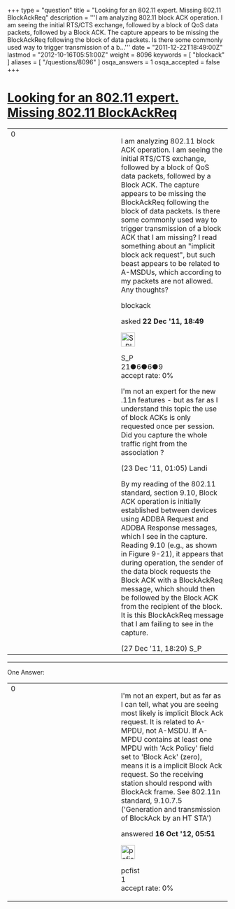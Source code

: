 +++
type = "question"
title = "Looking for an 802.11 expert.  Missing 802.11 BlockAckReq"
description = '''I am analyzing 802.11 block ACK operation. I am seeing the initial RTS/CTS exchange, followed by a block of QoS data packets, followed by a Block ACK. The capture appears to be missing the BlockAckReq following the block of data packets. Is there some commonly used way to trigger transmission of a b...'''
date = "2011-12-22T18:49:00Z"
lastmod = "2012-10-16T05:51:00Z"
weight = 8096
keywords = [ "blockack" ]
aliases = [ "/questions/8096" ]
osqa_answers = 1
osqa_accepted = false
+++

<div class="headNormal">

# [Looking for an 802.11 expert. Missing 802.11 BlockAckReq](/questions/8096/looking-for-an-80211-expert-missing-80211-blockackreq)

</div>

<div id="main-body">

<div id="askform">

<table id="question-table" style="width:100%;"><colgroup><col style="width: 50%" /><col style="width: 50%" /></colgroup><tbody><tr class="odd"><td style="width: 30px; vertical-align: top"><div class="vote-buttons"><span id="post-8096-upvote" class="ajax-command post-vote up" rel="nofollow" title="I like this post (click again to cancel)"> </span><div id="post-8096-score" class="post-score" title="current number of votes">0</div><span id="post-8096-downvote" class="ajax-command post-vote down" rel="nofollow" title="I dont like this post (click again to cancel)"> </span> <span id="favorite-mark" class="ajax-command favorite-mark" rel="nofollow" title="mark/unmark this question as favorite (click again to cancel)"> </span><div id="favorite-count" class="favorite-count"></div></div></td><td><div id="item-right"><div class="question-body"><p>I am analyzing 802.11 block ACK operation. I am seeing the initial RTS/CTS exchange, followed by a block of QoS data packets, followed by a Block ACK. The capture appears to be missing the BlockAckReq following the block of data packets. Is there some commonly used way to trigger transmission of a block ACK that I am missing? I read something about an "implicit block ack request", but such beast appears to be related to A-MSDUs, which according to my packets are not allowed. Any thoughts?</p></div><div id="question-tags" class="tags-container tags"><span class="post-tag tag-link-blockack" rel="tag" title="see questions tagged &#39;blockack&#39;">blockack</span></div><div id="question-controls" class="post-controls"></div><div class="post-update-info-container"><div class="post-update-info post-update-info-user"><p>asked <strong>22 Dec '11, 18:49</strong></p><img src="https://secure.gravatar.com/avatar/02cf4ed95be4ca7470e1bd5ed538c62d?s=32&amp;d=identicon&amp;r=g" class="gravatar" width="32" height="32" alt="S_P&#39;s gravatar image" /><p><span>S_P</span><br />
<span class="score" title="21 reputation points">21</span><span title="6 badges"><span class="badge1">●</span><span class="badgecount">6</span></span><span title="6 badges"><span class="silver">●</span><span class="badgecount">6</span></span><span title="9 badges"><span class="bronze">●</span><span class="badgecount">9</span></span><br />
<span class="accept_rate" title="Rate of the user&#39;s accepted answers">accept rate:</span> <span title="S_P has no accepted answers">0%</span></p></div></div><div id="comments-container-8096" class="comments-container"><span id="8103"></span><div id="comment-8103" class="comment"><div id="post-8103-score" class="comment-score"></div><div class="comment-text"><p>I'm not an expert for the new .11n features - but as far as I understand this topic the use of block ACKs is only requested once per session. Did you capture the whole traffic right from the association ?</p></div><div id="comment-8103-info" class="comment-info"><span class="comment-age">(23 Dec '11, 01:05)</span> <span class="comment-user userinfo">Landi</span></div></div><span id="8145"></span><div id="comment-8145" class="comment"><div id="post-8145-score" class="comment-score"></div><div class="comment-text"><p>By my reading of the 802.11 standard, section 9.10, Block ACK operation is initially established between devices using ADDBA Request and ADDBA Response messages, which I see in the capture. Reading 9.10 (e.g., as shown in Figure 9-21), it appears that during operation, the sender of the data block requests the Block ACK with a BlockAckReq message, which should then be followed by the Block ACK from the recipient of the block. It is this BlockAckReq message that I am failing to see in the capture.</p></div><div id="comment-8145-info" class="comment-info"><span class="comment-age">(27 Dec '11, 18:20)</span> <span class="comment-user userinfo">S_P</span></div></div></div><div id="comment-tools-8096" class="comment-tools"></div><div class="clear"></div><div id="comment-8096-form-container" class="comment-form-container"></div><div class="clear"></div></div></td></tr></tbody></table>

------------------------------------------------------------------------

<div class="tabBar">

<span id="sort-top"></span>

<div class="headQuestions">

One Answer:

</div>

</div>

<span id="15033"></span>

<div id="answer-container-15033" class="answer">

<table style="width:100%;"><colgroup><col style="width: 50%" /><col style="width: 50%" /></colgroup><tbody><tr class="odd"><td style="width: 30px; vertical-align: top"><div class="vote-buttons"><span id="post-15033-upvote" class="ajax-command post-vote up" rel="nofollow" title="I like this post (click again to cancel)"> </span><div id="post-15033-score" class="post-score" title="current number of votes">0</div><span id="post-15033-downvote" class="ajax-command post-vote down" rel="nofollow" title="I dont like this post (click again to cancel)"> </span></div></td><td><div class="item-right"><div class="answer-body"><p>I'm not an expert, but as far as I can tell, what you are seeing most likely is implicit Block Ack request. It is related to A-MPDU, not A-MSDU. If A-MPDU contains at least one MPDU with 'Ack Policy' field set to 'Block Ack' (zero), means it is a implicit Block Ack request. So the receiving station should respond with BlockAck frame. See 802.11n standard, 9.10.7.5 ('Generation and transmission of BlockAck by an HT STA')</p></div><div class="answer-controls post-controls"></div><div class="post-update-info-container"><div class="post-update-info post-update-info-user"><p>answered <strong>16 Oct '12, 05:51</strong></p><img src="https://secure.gravatar.com/avatar/b6959e1981d3c2bf71f9759416db943e?s=32&amp;d=identicon&amp;r=g" class="gravatar" width="32" height="32" alt="pcfist&#39;s gravatar image" /><p><span>pcfist</span><br />
<span class="score" title="1 reputation points">1</span><br />
<span class="accept_rate" title="Rate of the user&#39;s accepted answers">accept rate:</span> <span title="pcfist has no accepted answers">0%</span></p></div></div><div id="comments-container-15033" class="comments-container"></div><div id="comment-tools-15033" class="comment-tools"></div><div class="clear"></div><div id="comment-15033-form-container" class="comment-form-container"></div><div class="clear"></div></div></td></tr></tbody></table>

</div>

<div class="paginator-container-left">

</div>

</div>

</div>

